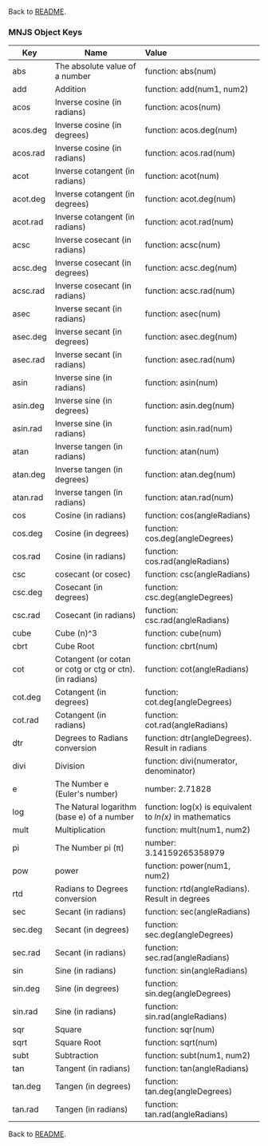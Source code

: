Back to [README](https://github.com/dr-montasir/mnjs/blob/master/README.md).

### MNJS Object Keys

| Key      | Name                                                     | Value                                                    |
| -------- | -------------------------------------------------------- | :------------------------------------------------------- |
| abs      | The absolute value of a number                           | function:  abs(num)                                      |
| add      | Addition                                                 | function:  add(num1, num2)                               |
| acos     | Inverse cosine (in radians)                              | function:  acos(num)                                     |
| acos.deg | Inverse cosine (in degrees)                              | function:  acos.deg(num)                                 |
| acos.rad | Inverse cosine (in radians)                              | function:  acos.rad(num)                                 |
| acot     | Inverse cotangent (in radians)                           | function:  acot(num)                                     |
| acot.deg | Inverse cotangent (in degrees)                           | function:  acot.deg(num)                                 |
| acot.rad | Inverse cotangent (in radians)                           | function:  acot.rad(num)                                 |
| acsc     | Inverse cosecant (in radians)                            | function:  acsc(num)                                     |
| acsc.deg | Inverse cosecant (in degrees)                            | function:  acsc.deg(num)                                 |
| acsc.rad | Inverse cosecant (in radians)                            | function:  acsc.rad(num)                                 |
| asec     | Inverse secant (in radians)                              | function:  asec(num)                                     |
| asec.deg | Inverse secant (in degrees)                              | function:  asec.deg(num)                                 |
| asec.rad | Inverse secant (in radians)                              | function:  asec.rad(num)                                 |
| asin     | Inverse sine (in radians)                                | function:  asin(num)                                     |
| asin.deg | Inverse sine (in degrees)                                | function:  asin.deg(num)                                 |
| asin.rad | Inverse sine (in radians)                                | function:  asin.rad(num)                                 |
| atan     | Inverse tangen (in radians)                              | function:  atan(num)                                     |
| atan.deg | Inverse tangen (in degrees)                              | function:  atan.deg(num)                                 |
| atan.rad | Inverse tangen (in radians)                              | function:  atan.rad(num)                                 |
| cos      | Cosine (in radians)                                      | function:  cos(angleRadians)                             |
| cos.deg  | Cosine (in degrees)                                      | function:  cos.deg(angleDegrees)                         |
| cos.rad  | Cosine (in radians)                                      | function:  cos.rad(angleRadians)                         |
| csc      | cosecant (or cosec)                                      | function:  csc(angleRadians)                             |
| csc.deg  | Cosecant (in degrees)                                    | function: csc.deg(angleDegrees)                          |
| csc.rad  | Cosecant (in radians)                                    | function:  csc.rad(angleRadians)                         |
| cube     | Cube (n)^3                                               | function:  cube(num)                                     |
| cbrt     | Cube Root                                                | function:  cbrt(num)                                     |
| cot      | Cotangent (or cotan or cotg or ctg or ctn). (in radians) | function:  cot(angleRadians)                             |
| cot.deg  | Cotangent (in degrees)                                   | function:  cot.deg(angleDegrees)                         |
| cot.rad  | Cotangent (in radians)                                   | function:  cot.rad(angleRadians)                         |
| dtr      | Degrees to Radians conversion                            | function: dtr(angleDegrees).  Result in radians          |
| divi     | Division                                                 | function:  divi(numerator, denominator)                  |
| e        | The Number e (Euler's number)                            | number:  2.71828                                         |
| log      | The Natural logarithm (base e) of a number               | function: log(x) is equivalent to *ln(x)* in mathematics |
| mult     | Multiplication                                           | function:  mult(num1, num2)                              |
| pi       | The Number pi (π)                                        | number:  3.14159265358979                                |
| pow      | power                                                    | function:  power(num1, num2)                             |
| rtd      | Radians to Degrees conversion                            | function: rtd(angleRadians).  Result in degrees          |
| sec      | Secant (in radians)                                      | function:  sec(angleRadians)                             |
| sec.deg  | Secant (in degrees)                                      | function:  sec.deg(angleDegrees)                         |
| sec.rad  | Secant (in radians)                                      | function:  sec.rad(angleRadians)                         |
| sin      | Sine (in radians)                                        | function:  sin(angleRadians)                             |
| sin.deg  | Sine (in degrees)                                        | function:  sin.deg(angleDegrees)                         |
| sin.rad  | Sine (in radians)                                        | function:  sin.rad(angleRadians)                         |
| sqr      | Square                                                   | function:  sqr(num)                                      |
| sqrt     | Square Root                                              | function:  sqrt(num)                                     |
| subt     | Subtraction                                              | function:  subt(num1, num2)                              |
| tan      | Tangent (in radians)                                     | function:  tan(angleRadians)                             |
| tan.deg  | Tangen (in degrees)                                      | function:  tan.deg(angleDegrees)                         |
| tan.rad  | Tangen (in radians)                                      | function:  tan.rad(angleRadians)                         |

Back to [README](https://github.com/dr-montasir/mnjs/blob/master/README.md).

